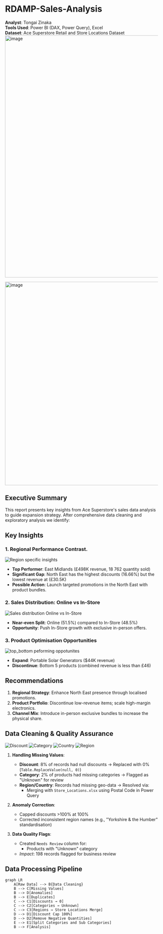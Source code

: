 # RDAMP-Sales-Analysis
**Analyst**: Tongai Zinaka<br>
**Tools Used**: Power BI (DAX, Power Query), Excel<br> 
**Dataset**: Ace Superstore Retail and Store Locations Dataset
<img width="1381" height="796" alt="image" src="https://github.com/user-attachments/assets/43792281-488d-46fb-882c-953f45f9f645" />

<img width="1153" height="669" alt="image" src="https://github.com/user-attachments/assets/2aadd966-3c84-4f4f-87d9-8d8785f9befb" />


## Executive Summary  
This report presents key insights from Ace Superstore's sales data analysis to guide expansion strategy. After comprehensive data cleaning and exploratory analysis we identify:  

## Key Insights
### 1. Regional Performance Contrast. 
![Region specific insights ](https://github.com/user-attachments/assets/88e4e6cf-bc18-471a-b945-9e91004311f4)
- **Top Performer**: East Midlands (£498K revenue, 18 762 quantity sold)
- **Significant Gap**: North East has the highest discounts (16.66%) but the lowest revenue at (£30.5K)
- **Possible Action**: Launch targeted promotions in the North East with product bundles.

### 2. Sales Distribution: Online vs In-Store
![Sales distribution Online vs In-Store](https://github.com/user-attachments/assets/8f3b1ab5-9315-4217-84ad-ec9d9d7396d9)
- **Near-even Split**: Online (51.5%) compared to In-Store (48.5%)
- **Opportunity**: Push In-Store growth with exclusive in-person offers.

### 3. Product Optimisation Opportunities
![top_bottom peforming oppotunites ](https://github.com/user-attachments/assets/45b4fa53-c2f1-44fa-b3af-24adbcb104dd)
- **Expand**: Portable Solar Generators ($44K revenue)
- **Discontinue**: Bottom 5 products (combined revenue is less than £46)

## Recommendations  
1. **Regional Strategy**: Enhance North East presence through localised promotions.  
2. **Product Portfolio**: Discontinue low-revenue items; scale high-margin electronics.  
3. **Channel Mix**: Introduce in-person exclusive bundles to increase the physical share. 
    
## Data Cleaning & Quality Assurance 
![Discount](https://github.com/user-attachments/assets/10a2e34c-9b31-4666-b219-33128685ee96)
![Category](https://github.com/user-attachments/assets/957384fa-da07-4fb7-99db-f62abf732185)
![Country](https://github.com/user-attachments/assets/3628a253-9c7b-4420-a4c9-90df9a175355)
![Region](https://github.com/user-attachments/assets/015312e0-eb66-4e21-b93e-391bebcec9ac)

1. **Handling Missing Values**:  
   - **Discount**: 8% of records had null discounts → Replaced with 0% (`Table.ReplaceValue(null, 0)`)  
   - **Category**: 2% of products had missing categories → Flagged as "Unknown" for review  
   - **Region/Country**: Records had missing geo-data → Resolved via:  
     - Merging with `Store_Locations.xlsx` using Postal Code in Power Query

2. **Anomaly Correction**:  
   - Capped discounts >100% at 100%  
   - Corrected inconsistent region names (e.g., "Yorkshire & the Humber" standardisation)  

3. **Data Quality Flags**:  
   - Created `Needs Review` column for:  
     - Products with "Unknown" category  
   - *Impact*: 198 records flagged for business review 

## Data Processing Pipeline  
```mermaid
graph LR
    A[Raw Data] --> B{Data Cleaning}
    B --> C[Missing Values]
    B --> D[Anomalies]
    B --> E[Duplicates]
    C --> C1[Discounts → 0]
    C --> C2[Categories → Unknown]
    C --> C3[Regions → Store Locations Merge]
    D --> D1[Discount Cap 100%]
    D --> D2[Remove Negative Quantities]
    E --> E1[Split Categories and Sub Categories]
    B --> F[Analysis]


